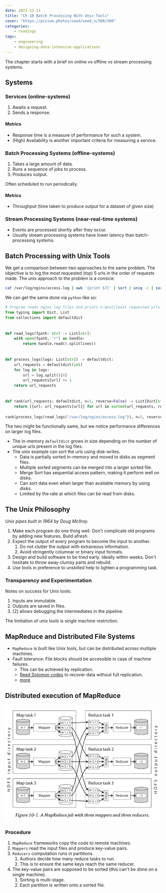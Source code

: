 ```yaml
---
date: 2021-12-11
title: "Ch-10 Batch Processing With Unix Tools"
cover: "https://picsum.photos/seed/seed_n/500/300"
categories:
    - readings
tags:
    - engineering
    - designing-data-intensive-applications
---
```

The chapter starts with a brief on online vs offline vs stream processing systems.

## Systems

### Services (online-systems)

1. Awaits a request.
2. Sends a response.

#### Metrics

- Response time is a measure of performance for such a system.
- (High) Availability is another important criteria for measuring a service.

### Batch Processing Systems (offline-systems)

1. Takes a large amount of data.
2. Runs a sequence of jobs to process.
3. Produces output.

Often scheduled to run periodically.

#### Metrics

- Throughput (time taken to produce output for a dataset of given size)

### Stream Processing Systems (near-real-time systems)

- Events are processed shortly after they occur.
- Usually stream processing systems have lower latency than batch-processing systems.

## Batch Processing with Unix Tools

We get a comparison between two approaches to the same problem. The objective is to log the most requested (top) 5 urls in the order of requests made.
The unix approach to the problem is a consice:

```bash
cat /var/log/nginx/access.log | awk '{print $7}' | sort | uniq -c | sort -r -n | head -n 5
```

We can get the same done via `python` like so:

```python
# Program reads nginx log files and prints n-most/least requested urls.
from typing import Dict, List
from collections import defaultdict


def read_logs(fpath: str) -> List[str]:
    with open(fpath, "r") as handle:
        return handle.read().splitlines()


def process_logs(logs: List[str]) -> defaultdict:
    url_requests = defaultdict(int)
    for log in logs:
        url = log.split()[6]
        url_requests[url] += 1
    return url_requests


def rank(url_requests: defaultdict, n=1, reverse=False) -> List[Dict[str, int]]:
    return [{url: url_requests[url]} for url in sorted(url_requests, reverse=reverse)]

rank(process_logs(read_logs("/var/log/nginx/access.log")), n=5, reverse=True)
```

The two might be functionally same, but we notice performance differences on larger log files.

- The in-memory `defaultdict` grows in size depending on the number of unique urls present in the log files.
- The unix example can sort the urls using disk-writes.
    - Data is partially sorted in-memory and moved to disks as segment files.
    - Multiple sorted segments can be merged into a larger sorted file.
    - Merge Sort has sequential access pattern, making it perform well on disks.
    - Can sort data even when larger than available memory by using disks.
    - Limited by the rate at which files can be read from disks.

## The Unix Philosophy

_Unix pipes built in 1964 by Doug McIlroy._

1. Make each program do one thing well. Don't complicate old programs by adding new features. Build afresh.
2. Expect the output of every program to become the input to another. 
    1. Do not clutter the output with extraneous information.
    2. Avoid stringently columnar or binary input formats.
3. Design and build software to be tried early. Ideally within weeks. Don't hesitate to throw away clumsy parts and rebuild.
4. Use tools in preference to unskilled help to lighten a programming task.

### Transparency and Experimentation

Notes on success for Unix tools:

1. Inputs are immutable. 
2. Outputs are saved in files. 
3. [2] allows debugging the intermediates in the pipeline.

The limitation of unix tools is single machine restriction. 

## MapReduce and Distributed File Systems

- `MapReduce` is built like Unix tools, but can be distributed across multiple machines.
- Fault tolerance: File blocks should be accessible in case of machine failures. 
    - This can be achieved by replication.
    - [Reed Solomon codes](https://en.wikipedia.org/wiki/Reed%E2%80%93Solomon_error_correction) to recover data without full replication.
    - [more](https://www.youtube.com/watch?v=dpxD8gwgbOc)

## Distributed execution of MapReduce

![A MapReduce job with 3 Mappers and 3 Reducers](../../../images/2021/12/designing_data_intensive_applications/batch-processing/map-reduce.png)

### Procedure

1. `MapReduce` frameworks copy the code to remote machines.
2. `Mappers` read the input files and produce key-value pairs.
3. `Reducers` computation runs in partitions.
    1. Authors decide how many reduce tasks to run.
    2. This is to ensure the same keys reach the same reducer.
4. The key-value pairs are supposed to be sorted (this can't be done on a single machine).
    1. Sorting is multi-stage.
    2. Each partition is written onto a sorted file.
